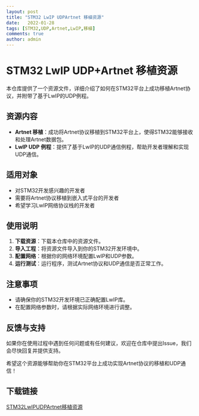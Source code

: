 ```yaml
---
layout: post
title: "STM32 LwIP UDPArtnet 移植资源"
date:   2022-01-28
tags: [STM32,UDP,Artnet,LwIP,移植]
comments: true
author: admin
---
```

# STM32 LwIP UDP+Artnet 移植资源

本仓库提供了一个资源文件，详细介绍了如何在STM32平台上成功移植Artnet协议，并附带了基于LwIP的UDP例程。

## 资源内容

- **Artnet 移植**：成功将Artnet协议移植到STM32平台上，使得STM32能够接收和处理Artnet数据包。
- **LwIP UDP 例程**：提供了基于LwIP的UDP通信例程，帮助开发者理解和实现UDP通信。

## 适用对象

- 对STM32开发感兴趣的开发者
- 需要将Artnet协议移植到嵌入式平台的开发者
- 希望学习LwIP网络协议栈的开发者

## 使用说明

1. **下载资源**：下载本仓库中的资源文件。
2. **导入工程**：将资源文件导入到你的STM32开发环境中。
3. **配置网络**：根据你的网络环境配置LwIP和UDP参数。
4. **运行测试**：运行程序，测试Artnet协议和UDP通信是否正常工作。

## 注意事项

- 请确保你的STM32开发环境已正确配置LwIP库。
- 在配置网络参数时，请根据实际网络环境进行调整。

## 反馈与支持

如果你在使用过程中遇到任何问题或有任何建议，欢迎在仓库中提出Issue，我们会尽快回复并提供支持。

希望这个资源能够帮助你在STM32平台上成功实现Artnet协议的移植和UDP通信！

## 下载链接

[STM32LwIPUDPArtnet移植资源](https://pan.quark.cn/s/fb254c925a64)